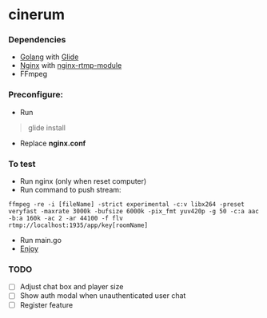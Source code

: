 # cinerum

### Dependencies

- [Golang](http://golang.org/) with [Glide](https://github.com/Masterminds/glide)
- [Nginx](https://nginx.org/) with [nginx-rtmp-module](https://github.com/arut/nginx-rtmp-module)
- FFmpeg

### Preconfigure:
- Run
> glide install
- Replace **nginx.conf**

### To test
- Run nginx (only when reset computer)
- Run command to push stream:
```
ffmpeg -re -i [fileName] -strict experimental -c:v libx264 -preset veryfast -maxrate 3000k -bufsize 6000k -pix_fmt yuv420p -g 50 -c:a aac -b:a 160k -ac 2 -ar 44100 -f flv rtmp://localhost:1935/app/key[roomName]
```
- Run main.go
- [Enjoy](http://localhost:3000)

### TODO
- [ ] Adjust chat box and player size
- [ ] Show auth modal when unauthenticated user chat
- [ ] Register feature